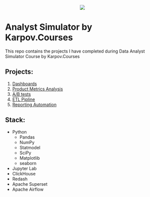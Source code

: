 <p align="center">
  <img src="https://user-images.githubusercontent.com/107271811/216179818-c854cabb-61f4-472c-9087-60ab26db6dac.jpg">
</p>

# Analyst Simulator by Karpov.Courses
This repo contains the projects I have completed during Data Analyst Simulator Course by Karpov.Courses

## Projects:
1. [Dashboards](https://github.com/alexander-tereshin/Karpov.Courses/tree/main/Dashboards)
2. [Product Metrics Analysis](https://github.com/alexander-tereshin/Karpov.Courses/tree/main/product_metrics_analysis)
3. [A/B tests](https://github.com/alexander-tereshin/Karpov.Courses/tree/main/AB_testing)
4. [ETL Pipline](https://github.com/alexander-tereshin/Karpov.Courses/tree/main/ETL_pipline)
5. [Reporting Automation](https://github.com/alexander-tereshin/Karpov.Courses/tree/main/Reporting_automation)

## Stack:
- Python
    - Pandas
    - NumPy
    - Statmodel
    - SciPy  
    - Matplotlib
    - seaborn
- Jupyter Lab 
- ClickHouse
- Redash 
- Apache Superset
- Apache Airflow
